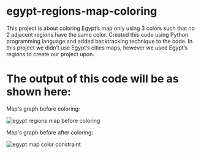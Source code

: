 # egypt-regions-map-coloring
This project is about coloring Egypt’s map only using 3 colors such that no 2 adjacent regions have the same color.
Created this code using Python programming language and added backtracking technique to the code.
In this project we didn’t use Egypt’s cities maps, however we used Egypt’s regions to create our project upon.

# The output of this code will be as shown here:
Map's graph before coloring:

![egypt regions map before coloring](https://github.com/RoaaMaged/Egypt-map-coloring-using-backtracking-algorithm/assets/105506562/20efe267-b772-4067-96cf-2d8197eb912d)

Map's graph before after coloring:

![egypt map color constraint](https://github.com/RoaaMaged/Egypt-map-coloring-using-backtracking-algorithm/assets/105506562/a18ec5e9-2ed1-41e0-83b2-5c4ee2043873)

